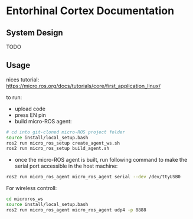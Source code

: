 # Entorhinal Cortex Documentation

## System Design

TODO

## Usage

nices tutorial:
https://micro.ros.org/docs/tutorials/core/first_application_linux/

to run:

- upload code
- press EN pin
- build micro-ROS agent:

```bash
# cd into git-cloned micro-ROS project folder
source install/local_setup.bash
ros2 run micro_ros_setup create_agent_ws.sh
ros2 run micro_ros_setup build_agent.sh
```

- once the micro-ROS agent is built, run following command to make the serial port accessible in the host machine:

```bash
ros2 run micro_ros_agent micro_ros_agent serial --dev /dev/ttyUSB0
```

For wireless controll:

```bash
cd microros_ws
source install/local_setup.bash
ros2 run micro_ros_agent micro_ros_agent udp4 -p 8888
```

